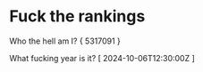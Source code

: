 # Fuck the rankings

Who the hell am I?
{ 5317091 }

What fucking year is it?
[ 2024-10-06T12:30:00Z ]
